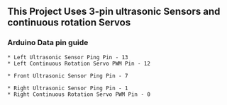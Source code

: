 ## This Project Uses 3-pin ultrasonic Sensors and continuous rotation Servos

### Arduino Data pin guide

    * Left Ultrasonic Sensor Ping Pin - 13
    * Left Continuous Rotation Servo PWM Pin - 12

    * Front Ultrasonic Sensor Ping Pin - 7

    * Right Ultrasonic Sensor Ping Pin - 1
    * Right Continuous Rotation Servo PWM Pin - 0 